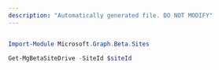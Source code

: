 ```yaml
---
description: "Automatically generated file. DO NOT MODIFY"
---
```


```powershell

Import-Module Microsoft.Graph.Beta.Sites

Get-MgBetaSiteDrive -SiteId $siteId

```